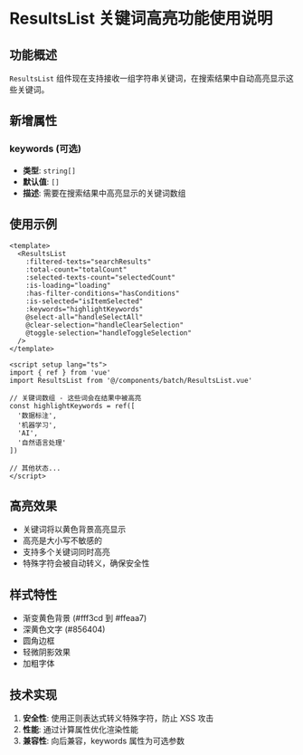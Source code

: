 # ResultsList 关键词高亮功能使用说明

## 功能概述

`ResultsList` 组件现在支持接收一组字符串关键词，在搜索结果中自动高亮显示这些关键词。

## 新增属性

### keywords (可选)
- **类型**: `string[]`
- **默认值**: `[]`
- **描述**: 需要在搜索结果中高亮显示的关键词数组

## 使用示例

```vue
<template>
  <ResultsList
    :filtered-texts="searchResults"
    :total-count="totalCount"
    :selected-texts-count="selectedCount"
    :is-loading="loading"
    :has-filter-conditions="hasConditions"
    :is-selected="isItemSelected"
    :keywords="highlightKeywords"
    @select-all="handleSelectAll"
    @clear-selection="handleClearSelection"
    @toggle-selection="handleToggleSelection"
  />
</template>

<script setup lang="ts">
import { ref } from 'vue'
import ResultsList from '@/components/batch/ResultsList.vue'

// 关键词数组 - 这些词会在结果中被高亮
const highlightKeywords = ref([
  '数据标注',
  '机器学习',
  'AI',
  '自然语言处理'
])

// 其他状态...
</script>
```

## 高亮效果

- 关键词将以黄色背景高亮显示
- 高亮是大小写不敏感的
- 支持多个关键词同时高亮
- 特殊字符会被自动转义，确保安全性

## 样式特性

- 渐变黄色背景 (#fff3cd 到 #ffeaa7)
- 深黄色文字 (#856404)
- 圆角边框
- 轻微阴影效果
- 加粗字体

## 技术实现

1. **安全性**: 使用正则表达式转义特殊字符，防止 XSS 攻击
2. **性能**: 通过计算属性优化渲染性能
3. **兼容性**: 向后兼容，keywords 属性为可选参数